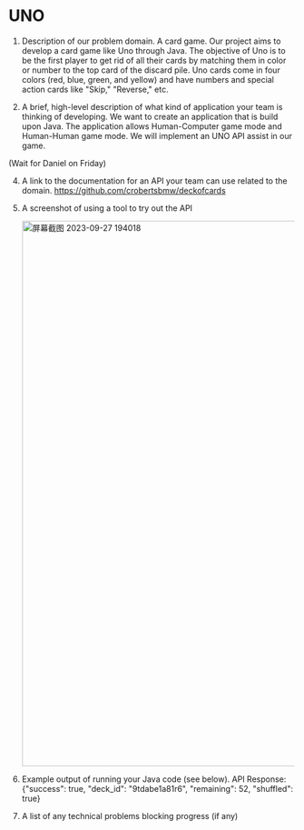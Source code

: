 # UNO
1. Description of our problem domain.
      A card game. Our project aims to develop a card game like Uno through Java. The objective of Uno is to be the first player to get rid of all their cards by matching them in color or number to the top card of the discard pile. Uno cards come in four colors (red, blue, green, and yellow) and have numbers and special action cards like "Skip," "Reverse," etc.

3. A brief, high-level description of what kind of application your team is thinking of developing.
      We want to create an application that is build upon Java. The application allows Human-Computer game mode and Human-Human game mode. We will implement an UNO API assist in our game.

(Wait for Daniel on Friday)

   
4. A link to the documentation for an API your team can use related to the domain.
         https://github.com/crobertsbmw/deckofcards
5. A screenshot of using a tool to try out the API

      <img width="960" alt="屏幕截图 2023-09-27 194018" src="https://github.com/funkyluv1/UNO/assets/140139064/53207d97-110e-446e-91ad-846a6fbdba88">
7. Example output of running your Java code (see below).
      API Response:
      {"success": true, "deck_id": "9tdabe1a81r6", "remaining": 52, "shuffled": true}
8. A list of any technical problems blocking progress (if any)
